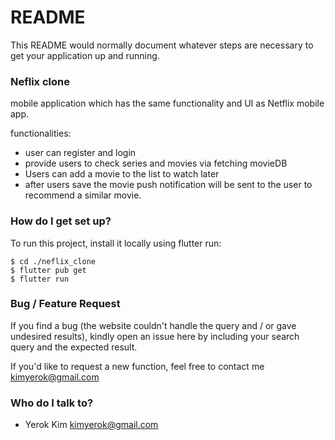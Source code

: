 # README #

This README would normally document whatever steps are necessary to get your application up and running.

### Neflix clone ###

mobile application which has the same functionality and UI as Netflix mobile app.

functionalities:

- user can register and login
- provide users to check series and movies via fetching movieDB
- Users can add a movie to the list to watch later
- after users save the movie push notification will be sent to the user to recommend a similar movie. 



### How do I get set up? ###

To run this project, install it locally using flutter run:

```
$ cd ./neflix_clone
$ flutter pub get
$ flutter run
```

###  Bug / Feature Request ###
If you find a bug (the website couldn't handle the query and / or gave undesired results), kindly open an issue here by including your search query and the expected result.

If you'd like to request a new function, feel free to contact me <kimyerok@gmail.com>




### Who do I talk to? ###

* Yerok Kim <kimyerok@gmail.com>



